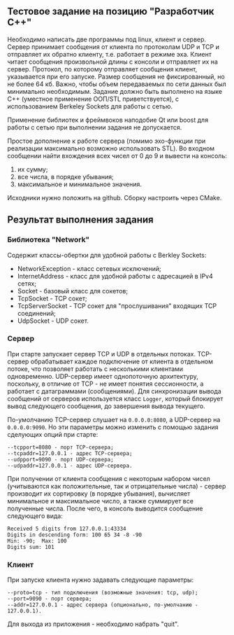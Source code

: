 ## Тестовое задание на позицию "Разработчик С++"

Необходимо написать две программы под linux, клиент и сервер. Сервер принимает сообщения от клиента по протоколам UDP и TCP и отправляет их обратно клиенту, т.е. работает в режиме эха. Клиент читает сообщения произвольной длины с консоли и отправляет их на сервер. Протокол, по которому отправляет сообщения клиент, указывается при его запуске. Размер сообщения не фиксированный, но не более 64 кб. Важно, чтобы объем передаваемых по сети данных был минимально необходимым. Задание должно быть выполнено на языке С++ (уместное применение ООП/STL приветствуется), с использованием Berkeley Sockets для работы с сетью.

Применение библиотек и фреймвоков наподобие Qt или boost для работы с сетью при выполнении задания не допускается.

Простое дополнение к работе сервера (помимо эхо-функции при реализации максимально возможно использовать STL).
Во входном сообщении найти вхождения всех чисел от 0 до 9 и вывести на консоль:
1. их сумму;
2. все числа, в порядке убывания;
3. максимальное и минимальное значения.

Исходники нужно положить на github. Сборку настроить через CMake.

## Результат выполнения задания

### Библиотека "Network"

Содержит классы-обертки для удобной работы с Berkley Sockets:
* NetworkException - класс сетевых исключений;
* InternetAddress - класс для удобной работы с адресацией в IPv4 сетях;
* Socket - базовый класс для сокетов;
* TcpSocket - TCP сокет;
* TcpServerSocket - TCP сокет для "прослушивания" входящих TCP соединений;
* UdpSocket - UDP сокет.

### Сервер

При старте запускает сервер TCP и UDP в отдельных потоках. TCP-сервер обрабатывает каждое подключение от клиента в отдельном потоке, что позволяет работать с несколькими клиентами одновременно. UDP-сервер имеет однопоточную архитектуру, поскольку, в отличие от TCP - не имеет понятия сессионности, а работает с датаграммами (сообщениями).
Для синхронизации вывода сообщений от серверов используется класс `Logger`, который блокирует вывод следующего сообщения, до завершения вывода текущего.

По-умолчанию TCP-сервер слушает на `0.0.0.0:8080`, а UDP-сервер на `0.0.0.0:9090`. Но эти параметры можно изменить с помощью задания сделующих опций при старте:
```
--tcpport=8080 - порт TCP-сервера;
--tcpaddr=127.0.0.1 - адрес TCP-сервера;
--udpport=9090 - порт UDP-сервера;
--udpaddr=127.0.0.1 - адрес UDP-сервера.
```
При получении от клиента сообщения с некоторым набором чисел (учитываются как положительные, так и отрицательные числа) - сервер производит их сортировку (в порядке убывания), вычисляет минимальное и максимальное число, а также суммирует все полученные числа. После чего, в консоль выводится сообщение следующего вида:
```
Received 5 digits from 127.0.0.1:43334
Digits in descending form: 100 65 34 -8 -90 
Min: -90;  Max: 100
Digits sum: 101
```
### Клиент

При запуске клиента нужно задавать следующие параметры: 
```
--proto=tcp - тип подключения (возможные значения: tcp, udp);
--port=9090 - порт сервера;
--addr=127.0.0.1 - адрес сервера (опционально, по-умолчанию - 127.0.0.1).
```
Для выхода из приложения - необходимо набрать "quit".

